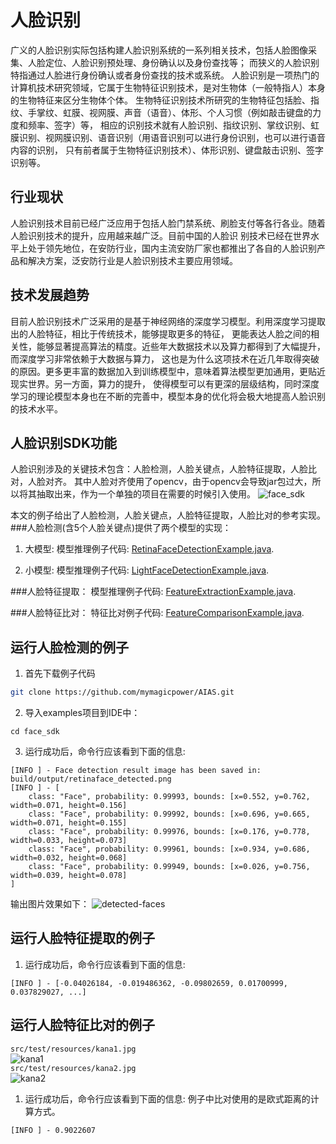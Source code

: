 # 人脸识别
广义的人脸识别实际包括构建人脸识别系统的一系列相关技术，包括人脸图像采集、人脸定位、人脸识别预处理、身份确认以及身份查找等；
而狭义的人脸识别特指通过人脸进行身份确认或者身份查找的技术或系统。
人脸识别是一项热门的计算机技术研究领域，它属于生物特征识别技术，是对生物体（一般特指人）本身的生物特征来区分生物体个体。
生物特征识别技术所研究的生物特征包括脸、指纹、手掌纹、虹膜、视网膜、声音（语音）、体形、个人习惯（例如敲击键盘的力度和频率、签字）等，
相应的识别技术就有人脸识别、指纹识别、掌纹识别、虹膜识别、视网膜识别、语音识别（用语音识别可以进行身份识别，也可以进行语音内容的识别，
只有前者属于生物特征识别技术）、体形识别、键盘敲击识别、签字识别等。

## 行业现状
人脸识别技术目前已经广泛应用于包括人脸门禁系统、刷脸支付等各行各业。随着人脸识别技术的提升，应用越来越广泛。目前中国的人脸识
别技术已经在世界水平上处于领先地位，在安防行业，国内主流安防厂家也都推出了各自的人脸识别产品和解决方案，泛安防行业是人脸识别技术主要应用领域。

## 技术发展趋势
目前人脸识别技术广泛采用的是基于神经网络的深度学习模型。利用深度学习提取出的人脸特征，相比于传统技术，能够提取更多的特征，
更能表达人脸之间的相关性，能够显著提高算法的精度。近些年大数据技术以及算力都得到了大幅提升，而深度学习非常依赖于大数据与算力，
这也是为什么这项技术在近几年取得突破的原因。更多更丰富的数据加入到训练模型中，意味着算法模型更加通用，更贴近现实世界。另一方面，算力的提升，
使得模型可以有更深的层级结构，同时深度学习的理论模型本身也在不断的完善中，模型本身的优化将会极大地提高人脸识别的技术水平。

## 人脸识别SDK功能
人脸识别涉及的关键技术包含：人脸检测，人脸关键点，人脸特征提取，人脸比对，人脸对齐。
其中人脸对齐使用了opencv，由于opencv会导致jar包过大，所以将其抽取出来，作为一个单独的项目在需要的时候引入使用。
![face_sdk](https://djl-model.oss-cn-hongkong.aliyuncs.com/AIAS/face_sdk/images/face_sdk.png)

本文的例子给出了人脸检测，人脸关键点，人脸特征提取，人脸比对的参考实现。
###人脸检测(含5个人脸关键点)提供了两个模型的实现：
1. 大模型: 
模型推理例子代码: [RetinaFaceDetectionExample.java](https://github.com/mymagicpower/AIAS/blob/main/face_sdk/src/main/java/me/calvin/example/RetinaFaceDetectionExample.java).  

2. 小模型: 
模型推理例子代码: [LightFaceDetectionExample.java](https://github.com/mymagicpower/AIAS/blob/main/face_sdk/src/main/java/me/calvin/example/LightFaceDetectionExample.java).  

###人脸特征提取：
模型推理例子代码: [FeatureExtractionExample.java](https://github.com/mymagicpower/AIAS/blob/main/face_sdk/src/main/java/me/calvin/example/FeatureExtractionExample.java).  

###人脸特征比对：
特征比对例子代码: [FeatureComparisonExample.java](https://github.com/mymagicpower/AIAS/blob/main/face_sdk/src/main/java/me/calvin/example/FeatureComparisonExample.java).  


## 运行人脸检测的例子
1. 首先下载例子代码
```bash
git clone https://github.com/mymagicpower/AIAS.git
```

2. 导入examples项目到IDE中：
```
cd face_sdk
```

3. 运行成功后，命令行应该看到下面的信息:
```text
[INFO ] - Face detection result image has been saved in: build/output/retinaface_detected.png
[INFO ] - [
	class: "Face", probability: 0.99993, bounds: [x=0.552, y=0.762, width=0.071, height=0.156]
	class: "Face", probability: 0.99992, bounds: [x=0.696, y=0.665, width=0.071, height=0.155]
	class: "Face", probability: 0.99976, bounds: [x=0.176, y=0.778, width=0.033, height=0.073]
	class: "Face", probability: 0.99961, bounds: [x=0.934, y=0.686, width=0.032, height=0.068]
	class: "Face", probability: 0.99949, bounds: [x=0.026, y=0.756, width=0.039, height=0.078]
]
```
输出图片效果如下：
![detected-faces](https://djl-model.oss-cn-hongkong.aliyuncs.com/AIAS/face_sdk/images/retinaface_detected.png)

## 运行人脸特征提取的例子
1. 运行成功后，命令行应该看到下面的信息:  

```text
[INFO ] - [-0.04026184, -0.019486362, -0.09802659, 0.01700999, 0.037829027, ...]
```

## 运行人脸特征比对的例子
 `src/test/resources/kana1.jpg`  
![kana1](https://djl-model.oss-cn-hongkong.aliyuncs.com/AIAS/face_sdk/images/kana1.jpg)     
 `src/test/resources/kana2.jpg`  
![kana2](https://djl-model.oss-cn-hongkong.aliyuncs.com/AIAS/face_sdk/images/kana2.jpg)  
1. 运行成功后，命令行应该看到下面的信息: 
例子中比对使用的是欧式距离的计算方式。
```text
[INFO ] - 0.9022607
```
